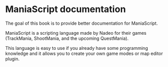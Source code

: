 # ManiaScript documentation

The goal of this book is to provide better documentation for ManiaScript.

ManiaScript is a scripting language made by Nadeo for their games \(TrackMania, ShootMania, and the upcoming QuestMania\).

This language is easy to use if you already have some programming knowledge and it allows you to create your own game modes or map editor plugin.



